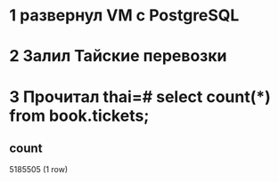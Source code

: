 
# 1 развернул VM c PostgreSQL
# 2 Залил Тайские перевозки 
# 3 Прочитал thai=# select count(*) from book.tickets;
  count
---------
 5185505
(1 row)
